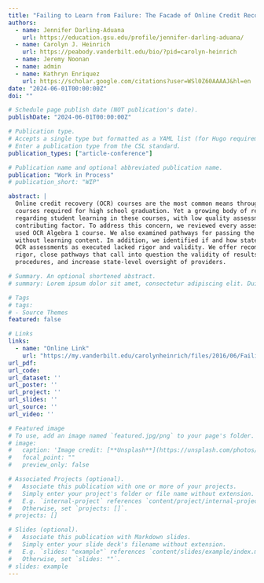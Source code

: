 ```yaml
---
title: "Failing to Learn from Failure: The Facade of Online Credit Recovery Assessments"
authors:
  - name: Jennifer Darling-Aduana
    url: https://education.gsu.edu/profile/jennifer-darling-aduana/
  - name: Carolyn J. Heinrich
    url: https://peabody.vanderbilt.edu/bio/?pid=carolyn-heinrich
  - name: Jeremy Noonan
  - name: admin
  - name: Kathryn Enriquez
    url: https://scholar.google.com/citations?user=WSl0Z60AAAAJ&hl=en
date: "2024-06-01T00:00:00Z"
doi: ""

# Schedule page publish date (NOT publication's date).
publishDate: "2024-06-01T00:00:00Z"

# Publication type.
# Accepts a single type but formatted as a YAML list (for Hugo requirements).
# Enter a publication type from the CSL standard.
publication_types: ["article-conference"]

# Publication name and optional abbreviated publication name.
publication: "Work in Process"
# publication_short: "WIP"

abstract: |
  Online credit recovery (OCR) courses are the most common means through which students retake
  courses required for high school graduation. Yet a growing body of research has raised concerns
  regarding student learning in these courses, with low quality assessments posited as one
  contributing factor. To address this concern, we reviewed every assessment item from a widely
  used OCR Algebra 1 course. We also examined pathways for passing the course mastery tests
  without learning content. In addition, we identified if and how states regulate OCR. We found
  OCR assessments as executed lacked rigor and validity. We offer recommendations to improve
  rigor, close pathways that call into question the validity of results, strengthen implementation
  procedures, and increase state-level oversight of providers.

# Summary. An optional shortened abstract.
# summary: Lorem ipsum dolor sit amet, consectetur adipiscing elit. Duis posuere tellus ac convallis placerat. Proin tincidunt magna sed ex sollicitudin condimentum.

# Tags
# tags:
# - Source Themes
featured: false

# Links
links:
  - name: "Online Link"
    url: "https://my.vanderbilt.edu/carolynheinrich/files/2016/06/Failing-to-Learn-from-Failure_June-2024.pdf"
url_pdf: 
url_code: 
url_dataset: ''
url_poster: ''
url_project: ''
url_slides: ''
url_source: ''
url_video: ''

# Featured image
# To use, add an image named `featured.jpg/png` to your page's folder. 
# image:
#   caption: 'Image credit: [**Unsplash**](https://unsplash.com/photos/jdD8gXaTZsc)'
#   focal_point: ""
#   preview_only: false

# Associated Projects (optional).
#   Associate this publication with one or more of your projects.
#   Simply enter your project's folder or file name without extension.
#   E.g. `internal-project` references `content/project/internal-project/index.md`.
#   Otherwise, set `projects: []`.
# projects: []

# Slides (optional).
#   Associate this publication with Markdown slides.
#   Simply enter your slide deck's filename without extension.
#   E.g. `slides: "example"` references `content/slides/example/index.md`.
#   Otherwise, set `slides: ""`.
# slides: example
---
```

